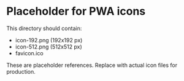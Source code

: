 # Placeholder for PWA icons

This directory should contain:
- icon-192.png (192x192 px)
- icon-512.png (512x512 px)
- favicon.ico

These are placeholder references. Replace with actual icon files for production.
